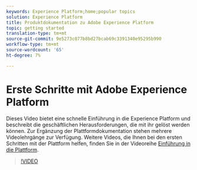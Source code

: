```yaml
---
keywords: Experience Platform;home;popular topics
solution: Experience Platform
title: Produktdokumentation zu Adobe Experience Platform
topic: getting started
translation-type: tm+mt
source-git-commit: 9e5273c077b8bd27bcab69c3391340e95295b990
workflow-type: tm+mt
source-wordcount: '65'
ht-degree: 7%

---
```



# Erste Schritte mit Adobe Experience Platform

Dieses Video bietet eine schnelle Einführung in die Experience Platform und beschreibt die geschäftlichen Herausforderungen, die mit ihr gelöst werden können. Zur Ergänzung der Plattformdokumentation stehen mehrere Videolehrgänge zur Verfügung. Weitere Videos, die Ihnen bei den ersten Schritten mit der Plattform helfen, finden Sie in der Videoreihe [Einführung in die Plattform](https://docs.adobe.com/content/help/en/platform-learn/tutorials/intro-to-platform/overview.html).

>[!VIDEO](https://video.tv.adobe.com/v/32797?quality=12&learn=on)
